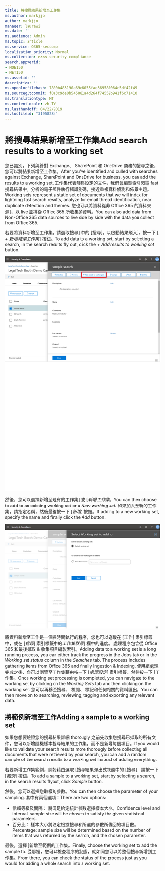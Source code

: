 ```yaml
---
title: 將搜尋結果新增至工作集
ms.author: markjjo
author: markjjo
manager: laurawi
ms.date: ''
ms.audience: Admin
ms.topic: article
ms.service: O365-seccomp
localization_priority: Normal
ms.collection: M365-security-compliance
search.appverid:
- MOE150
- MET150
ms.assetid: ''
description: ''
ms.openlocfilehash: 7830b483190a69e6055fae369580064c5df42f49
ms.sourcegitcommit: f0e3c9de0b545081a4d264f74559b941f6c71410
ms.translationtype: MT
ms.contentlocale: zh-TW
ms.lasthandoff: 04/22/2019
ms.locfileid: "31958284"
---
```

# <a name="add-search-results-to-a-working-set"></a><span data-ttu-id="a5102-102">將搜尋結果新增至工作集</span><span class="sxs-lookup"><span data-stu-id="a5102-102">Add search results to a working set</span></span>

<span data-ttu-id="a5102-103">您已識別，下列與針對 Exchange、 SharePoint 和 OneDrive 商務的搜尋之後，您可以將結果新增至工作集。</span><span class="sxs-lookup"><span data-stu-id="a5102-103">After you've identified and culled with searches against Exchange, SharePoint and OneDrive for business, you can add the results to a working set.</span></span> <span data-ttu-id="a5102-104">工作集代表靜態設定的文件，我們會編製索引閃電 fast 搜尋結果中，分析的電子郵件執行緒識別碼，接近重複資料偵測和佈景主題。</span><span class="sxs-lookup"><span data-stu-id="a5102-104">Working sets represent a static set of documents that we will index for lightning fast search results, analyze for email thread identification, near duplicate detection and themes.</span></span>  <span data-ttu-id="a5102-105">您也可以將資料從非 Office 365 的資料來源]，以 live 並排從 Office 365 所收集的資料。</span><span class="sxs-lookup"><span data-stu-id="a5102-105">You can also add data from Non-Office 365 data sources to live side by side with the data you collect from Office 365.</span></span>

<span data-ttu-id="a5102-106">若要將資料新增至工作集，請選取搜尋] 中的 [搜尋]，以啟動結果飛入]，按一下 [ *+ 新增結果工作集*] 按鈕。</span><span class="sxs-lookup"><span data-stu-id="a5102-106">To add data to a working set, start by selecting a search, in the search results fly out, click the *+ Add results to working set* button.</span></span>

![將資料加入至工作集](../media/c1b4fc00-7a15-4587-b9b0-ce594bb02e4d.png)

<span data-ttu-id="a5102-108">然後，您可以選擇新增至現有的工作集] 或 [*新增工作集*。</span><span class="sxs-lookup"><span data-stu-id="a5102-108">You can then choose to add to an existing working set or a *New working set*.</span></span>  <span data-ttu-id="a5102-109">如果加入至新的工作集，請指定名稱，然後最後按一下 [*新增*] 按鈕。</span><span class="sxs-lookup"><span data-stu-id="a5102-109">If adding to a new working set, specify the name and finally click the *Add* button.</span></span>

![選取工作集](../media/e8c6ab51-da8d-4c39-9b21-26bfdf453fb9.png)

<span data-ttu-id="a5102-111">將資料新增至工作是一個長時間執行的程序，您也可以追蹤在 [工作] 索引標籤中，或在 [*搜尋*] 索引標籤中的*工作集狀態*] 欄中的進度。 處理程序包含從 Office 365 和最後擷取 & 收集項目編製索引。</span><span class="sxs-lookup"><span data-stu-id="a5102-111">Adding data to a working set is a long running process, you can either track the progress in the Jobs tab or in the *Working set status* column in the *Searches* tab.  The process includes gathering items from Office 365 and finally Ingestion & Indexing.</span></span>  <span data-ttu-id="a5102-112">使用組處理完成之後，您可以瀏覽至工作集藉由按一下 [*處理設定*] 索引標籤，然後按一下 [工作集。</span><span class="sxs-lookup"><span data-stu-id="a5102-112">Once working set processing is completed, you can navigate to the working set by clicking on the *Working Sets* tab and then clicking on the working set.</span></span>  <span data-ttu-id="a5102-113">您可以再移至搜尋、 檢閱、 標記和任何相關的資料匯出。</span><span class="sxs-lookup"><span data-stu-id="a5102-113">You can then move on to searching, reviewing, tagging and exporting any relevant data.</span></span>

## <a name="adding-a-sample-to-a-working-set"></a><span data-ttu-id="a5102-114">將範例新增至工作</span><span class="sxs-lookup"><span data-stu-id="a5102-114">Adding a sample to a working set</span></span>

<span data-ttu-id="a5102-115">如果您想要驗證您的搜尋結果詳細 thorougly 之前先收集您搜尋已擷取的所有文件，您可以新增隨機樣本搜尋結果的工作集，而不是新增每個項目。</span><span class="sxs-lookup"><span data-stu-id="a5102-115">If you would like to validate your search results more thorougly before collecting all documents that were retrieved by your search, you can add a random sample of the search results to a working set instead of adding everything.</span></span>

<span data-ttu-id="a5102-116">若要新增工作集範例，開始藉由選取 [搜尋結果彈出式視窗中的 [搜尋]，請按一下 [*範例*] 按鈕。</span><span class="sxs-lookup"><span data-stu-id="a5102-116">To add a sample to a working set, start by selecting a search, in the search results flyout, click *Sample* button.</span></span>

<span data-ttu-id="a5102-117">然後，您可以選擇您取樣的參數。</span><span class="sxs-lookup"><span data-stu-id="a5102-117">You can then choose the parameter of your sampling.</span></span> <span data-ttu-id="a5102-118">其中有兩個選項：</span><span class="sxs-lookup"><span data-stu-id="a5102-118">There are two options:</span></span>
- <span data-ttu-id="a5102-119">信賴等級及間隔： 將滿足給定統計參數選擇樣本大小。</span><span class="sxs-lookup"><span data-stu-id="a5102-119">Confidence level and interval: sample size will be chosen to satisfy the given statistical parameters.</span></span>
- <span data-ttu-id="a5102-120">百分比： 樣本大小將決定根據搜尋和所選的參數所傳回的項目數。</span><span class="sxs-lookup"><span data-stu-id="a5102-120">Percentage: sample size will be determined based on the number of items that was returned by the search, and the chosen parameter.</span></span>

<span data-ttu-id="a5102-121">最後，選擇 [新增至範例的工作集。</span><span class="sxs-lookup"><span data-stu-id="a5102-121">Finally, choose the working set to add the sample to.</span></span> <span data-ttu-id="a5102-122">從那裡，您可以檢查程序的狀態，就如同您可以將整個搜尋新增到工作集。</span><span class="sxs-lookup"><span data-stu-id="a5102-122">From there, you can check the status of the process just as you would for adding a whole search into a working set.</span></span> 